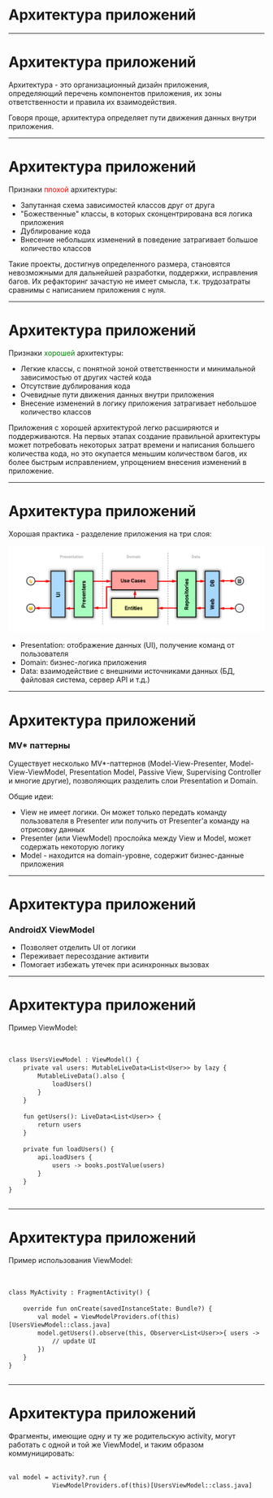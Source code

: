 <!-- .slide:    data-background-color="#699f00" -->
<!-- .slide:    class="center center-horizontal" -->

# Архитектура приложений

------

<!-- .slide:    class="center-horizontal" -->

# Архитектура приложений

Архитектура - это организационный дизайн приложения, определяющий перечень компонентов приложения,
их зоны ответственности и правила их взаимодействия.

Говоря проще, архитектура определяет пути движения данных внутри приложения.

------

<!-- .slide:    class="center-horizontal" -->

# Архитектура приложений

Признаки <font color="red">плохой</font> архитектуры:

- Запутанная схема зависимостей классов друг от друга
- "Божественные" классы, в которых сконцентрирована вся логика приложения
- Дублирование кода
- Внесение небольших изменений в поведение затрагивает большое количество классов

Такие проекты, достигнув определенного размера, становятся невозможными для дальнейшей разработки,
поддержки, исправления багов. Их рефакторинг зачастую не имеет смысла, т.к. трудозатраты сравнимы
с написанием приложения с нуля.

------

<!-- .slide:    class="center-horizontal" -->

# Архитектура приложений

Признаки <font color="green">хорошей</font> архитектуры:

- Легкие классы, с понятной зоной ответственности и минимальной зависимостью от других частей кода
- Отсутствие дублирования кода
- Очевидные пути движения данных внутри приложения
- Внесение изменений в логику приложения затрагивает небольшое количество классов

Приложения с хорошей архитектурой легко расширяются и поддерживаются. На первых этапах
создание правильной архитектуры может потребовать некоторых затрат времени и написания
большего количества кода, но это окупается меньшим количеством багов, 
их более быстрым исправлением, упрощением внесения изменений в приложение.

------

<!-- .slide:    class="center-horizontal" -->

# Архитектура приложений

Хорошая практика - разделение приложения на три слоя:

![](lecture/basics-2/img/data_flow.png)

- Presentation: отображение данных (UI), получение команд от пользователя
- Domain: бизнес-логика приложения
- Data: взаимодействие с внешними источниками данных (БД, файловая система, сервер API и т.д.)

------

<!-- .slide:    class="center-horizontal" -->

# Архитектура приложений
### MV* паттерны

Существует несколько MV*-паттернов (Model-View-Presenter, Model-View-ViewModel, 
Presentation Model, Passive View, Supervising Controller и многие другие),
позволяющих разделить слои Presentation и Domain.

Общие идеи:
- View не имеет логики. Он может только передать команду пользователя в Presenter
или получить от Presenter'a команду на отрисовку данных
- Presenter (или ViewModel) прослойка между View и Model, может содержать некоторую логику
- Model - находится на domain-уровне, содержит бизнес-данные приложения

------

<!-- .slide:    class="center-horizontal" -->

# Архитектура приложений
### AndroidX ViewModel

- Позволяет отделить UI от логики
- Переживает пересоздание активити
- Помогает избежать утечек при асинхронных вызовах

------

<!-- .slide:    class="center-horizontal" -->

# Архитектура приложений

Пример ViewModel:

<pre><code>

class UsersViewModel : ViewModel() {
    private val users: MutableLiveData&lt;List&lt;User>> by lazy {
        MutableLiveData().also {
            loadUsers()
        }
    }

    fun getUsers(): LiveData&lt;List&lt;User>> {
        return users
    }

    private fun loadUsers() {
        api.loadUsers {
            users -> books.postValue(users)
        }
    }
}

</code></pre>

------

<!-- .slide:    class="center-horizontal" -->

# Архитектура приложений

Пример использования ViewModel:

<pre><code>

class MyActivity : FragmentActivity() {

    override fun onCreate(savedInstanceState: Bundle?) {
        val model = ViewModelProviders.of(this)[UsersViewModel::class.java]
        model.getUsers().observe(this, Observer&lt;List&lt;User>>{ users ->
            // update UI
        })
    }
}

</code></pre>

------

<!-- .slide:    class="center-horizontal" -->

# Архитектура приложений

Фрагменты, имеющие одну и ту же родительскую activity, могут работать с одной и той же
ViewModel, и таким образом коммуницировать:

<pre><code>
val model = activity?.run {
            ViewModelProviders.of(this)[UsersViewModel::class.java]
</code></pre>
